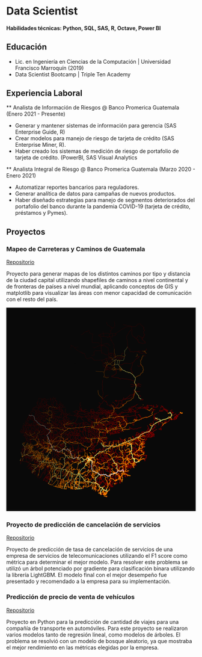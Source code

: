 # Data Scientist

#### Habilidades técnicas: Python, SQL, SAS, R, Octave, Power BI

## Educación
- Lic. en Ingeniería en Ciencias de la Computación | Universidad Francisco Marroquín (2019)
- Data Scientist Bootcamp | Triple Ten Academy

## Experiencia Laboral
** Analista de Información de Riesgos @ Banco Promerica Guatemala (Enero 2021 - Presente)
- Generar y mantener sistemas de información para gerencia (SAS Enterprise Guide, R)
- Crear modelos para manejo de riesgo de tarjeta de crédito (SAS Enterprise Miner, R).
- Haber creado los sistemas de medición de riesgo de portafolio de tarjeta de crédito. (PowerBI, SAS Visual Analytics

** Analista Integral de Riesgo @ Banco Promerica Guatemala (Marzo 2020 - Enero 2021)
- Automatizar reportes bancarios para reguladores.
- Generar analítica de datos para campañas de nuevos productos.
- Haber diseñado estrategias para manejo de segmentos deteriorados del portafolio del banco durante la pandemia COVID-19 (tarjeta de crédito, préstamos y Pymes).

## Proyectos
### Mapeo de Carreteras y Caminos de Guatemala
[Repositorio](https://github.com/estebanberduo/MappingRoads)

Proyecto para generar mapas de los distintos caminos por tipo y distancia de la ciudad capital utilizando shapefiles de caminos a nivel continental y de fronteras de países a nivel mundial, aplicando conceptos de GIS y matplotlib para visualizar las áreas con menor capacidad de comunicación con el resto del país.

![Map](/assets/img/GT_Roads_distance2capital.png)

### Proyecto de predicción de cancelación de servicios
[Repositorio](https://github.com/estebanberduo/ProyectoFinalTripleTen)

Proyecto de predicción de tasa de cancelación de servicios de una empresa de servicios de telecomunicaciones utilizando el F1 score como métrica para determinar el mejor modelo. Para resolver este problema se utilizó un árbol potenciado por gradiente para clasificación binara utilizando la librería LightGBM. El modelo final con el mejor desempeño fue presentado y recomendado a la empresa para su implementación.

### Predicción de precio de venta de vehículos
[Repositorio](https://github.com/estebanberduo/Prediccion-de-Precio-de-Venta-Vehiculos-Sprint-12)

Proyecto en Python para la predicción de cantidad de viajes para una compañía de transporte en automóviles. Para este proyecto se realizaron varios modelos tanto de regresión lineal, como modelos de árboles. El problema se resolvió con un modelo de bosque aleatorio, ya que mostraba el mejor rendimiento en las métricas elegidas por la empresa.
